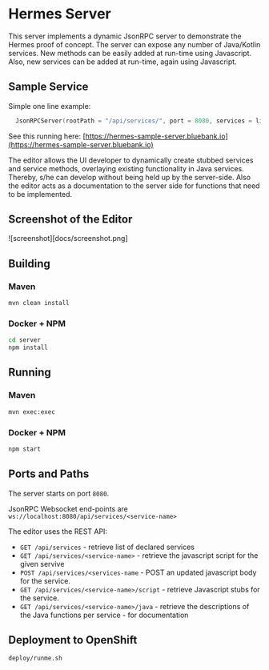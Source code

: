 # Hermes Server

This server implements a dynamic JsonRPC server to demonstrate the Hermes proof of concept.
The server can expose any number of Java/Kotlin services. 
New methods can be easily added at run-time using Javascript.
Also, new services can be added at run-time, again using Javascript.

## Sample Service

Simple one line example:

```kotlin
  JsonRPCServer(rootPath = "/api/services/", port = 8080, services = listOf(CalculatorService(), AccountService())).start()
```

See this running here: [https://hermes-sample-server.bluebank.io](https://hermes-sample-server.bluebank.io)

The editor allows the UI developer to dynamically create stubbed services and service methods, overlaying existing functionality in Java services. 
Thereby, s/he can develop without being held up by the server-side.
Also the editor acts as a documentation to the server side for functions that need to be implemented.

## Screenshot of the Editor
![screenshot][docs/screenshot.png]

## Building

### Maven

```bash
mvn clean install
```

### Docker + NPM

```bash
cd server
npm install
```

## Running

### Maven

```bash
mvn exec:exec
```

### Docker + NPM

```bash
npm start
```

## Ports and Paths

The server starts on port `8080`.

JsonRPC Websocket end-points are `ws://localhost:8080/api/services/<service-name>`

The editor uses the REST API:

* `GET /api/services` - retrieve list of declared services
* `GET /api/services/<service-name>` - retrieve the javascript script for the given servive
* `POST /api/services/<services-name` - POST an updated javascript body for the service.
* `GET /api/services/<service-name>/script` - retrieve Javascript stubs for the service.
* `GET /api/services/<service-name>/java` - retrieve the descriptions of the Java functions per service - for documentation

## Deployment to OpenShift

```bash
deploy/runme.sh
```